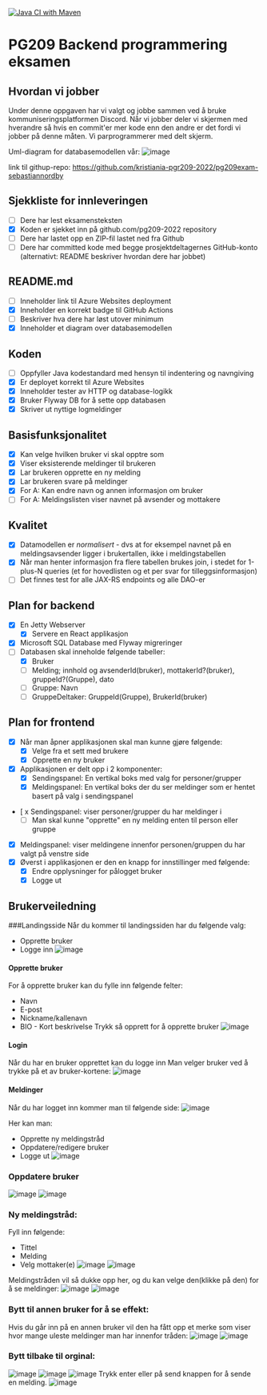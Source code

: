 [![Java CI with Maven](https://github.com/kristiania-pgr209-2022/pg209exam-sebastiannordby/actions/workflows/maven.yml/badge.svg)](https://github.com/kristiania-pgr209-2022/pg209exam-sebastiannordby/actions/workflows/maven.yml)

# PG209 Backend programmering eksamen

## Hvordan vi jobber
Under denne oppgaven har vi valgt og jobbe sammen ved å bruke kommuniseringsplatformen Discord. 
Når vi jobber deler vi skjermen med hverandre så hvis en commit'er mer kode enn den andre er det fordi vi jobber på denne måten. 
Vi parprogrammerer med delt skjerm.

Uml-diagram for databasemodellen vår:
![image](https://user-images.githubusercontent.com/97464729/201485230-6e8d5f54-622c-492a-b480-cabb2b422608.png)

link til githup-repo:
https://github.com/kristiania-pgr209-2022/pg209exam-sebastiannordby


## Sjekkliste for innleveringen
* [ ] Dere har lest eksamensteksten
* [x] Koden er sjekket inn på github.com/pg209-2022 repository
* [ ] Dere har lastet opp en ZIP-fil lastet ned fra Github
* [ ] Dere har committed kode med begge prosjektdeltagernes GitHub-konto (alternativt: README beskriver hvordan dere har jobbet)

## README.md
* [ ] Inneholder link til Azure Websites deployment
* [x] Inneholder en korrekt badge til GitHub Actions
* [ ] Beskriver hva dere har løst utover minimum
* [x] Inneholder et diagram over databasemodellen

## Koden
* [ ] Oppfyller Java kodestandard med hensyn til indentering og navngiving
* [x] Er deployet korrekt til Azure Websites
* [x] Inneholder tester av HTTP og database-logikk
* [x] Bruker Flyway DB for å sette opp databasen
* [x] Skriver ut nyttige logmeldinger

## Basisfunksjonalitet
* [X] Kan velge hvilken bruker vi skal opptre som
* [x] Viser eksisterende meldinger til brukeren
* [x] Lar brukeren opprette en ny melding
* [x] Lar brukeren svare på meldinger
* [x] For A: Kan endre navn og annen informasjon om bruker
* [ ] For A: Meldingslisten viser navnet på avsender og mottakere

## Kvalitet
* [x] Datamodellen er *normalisert* - dvs at for eksempel navnet på en meldingsavsender ligger i brukertallen, ikke i meldingstabellen
* [x] Når man henter informasjon fra flere tabellen brukes join, i stedet for 1-plus-N queries (et for hovedlisten og et per svar for tilleggsinformasjon)
* [ ] Det finnes test for alle JAX-RS endpoints og alle DAO-er

## Plan for backend
* [X] En Jetty Webserver
  * [X] Servere en React applikasjon
* [X] Microsoft SQL Database med Flyway migreringer
* [ ] Databasen skal inneholde følgende tabeller:
  * [X] Bruker
  * [ ] Melding; innhold og avsenderId(bruker), mottakerId?(bruker), gruppeId?(Gruppe), dato
  * [ ] Gruppe: Navn
  * [ ] GruppeDeltaker: GruppeId(Gruppe), BrukerId(bruker)

## Plan for frontend
* [X] Når man åpner applikasjonen skal man kunne gjøre følgende:
  * [X] Velge fra et sett med brukere
  * [X] Opprette en ny bruker
* [X] Applikasjonen er delt opp i 2 komponenter: 
  * [X] Sendingspanel: En vertikal boks med valg for personer/grupper
  * [X] Meldingspanel: En vertikal boks der du ser meldinger som er hentet basert på valg i sendingspanel
* [ x Sendingspanel: viser personer/grupper du har meldinger i
  * [ ] Man skal kunne "opprette" en ny melding enten til person eller gruppe
* [x] Meldingspanel: viser meldingene innenfor personen/gruppen du har valgt på venstre side
* [x] Øverst i applikasjonen er den en knapp for innstillinger med følgende:
  * [x] Endre opplysninger for pålogget bruker
  * [x] Logge ut

## Brukerveiledning

###Landingsside
Når du kommer til landingssiden har du følgende valg:
- Opprette bruker
- Logge inn
![image](https://user-images.githubusercontent.com/24465003/201512272-27ecc9f5-8a61-4417-a21c-6bf2a60e004d.png)

#### Opprette bruker
For å opprette bruker kan du fylle inn følgende felter:
- Navn
- E-post
- Nickname/kallenavn
- BIO - Kort beskrivelse
Trykk så opprett for å opprette bruker
![image](https://user-images.githubusercontent.com/24465003/201512312-22bfe519-8d32-4241-9cde-a08267b52c57.png)

#### Login
Når du har en bruker opprettet kan du logge inn
Man velger bruker ved å trykke på et av bruker-kortene:
![image](https://user-images.githubusercontent.com/24465003/201512375-d53a4e60-9220-4257-937a-b68463df16e1.png)

#### Meldinger
Når du har logget inn kommer man til følgende side:
![image](https://user-images.githubusercontent.com/24465003/201512403-ca20497c-47db-476e-ad31-da997a57f9e6.png)

Her kan man:
- Opprette ny meldingstråd
- Oppdatere/redigere bruker
- Logge ut
![image](https://user-images.githubusercontent.com/24465003/201512486-9f3b849d-dbc3-45c2-bf48-15b839ddf027.png)

### Oppdatere bruker
![image](https://user-images.githubusercontent.com/24465003/201512783-d7051585-2ac2-49da-84d3-ecd62a9d4b2b.png)
![image](https://user-images.githubusercontent.com/24465003/201512796-fcf180f7-7a36-4472-915e-61de68805c63.png)

### Ny meldingstråd:
Fyll inn følgende:
- Tittel
- Melding
- Velg mottaker(e)
![image](https://user-images.githubusercontent.com/24465003/201512806-020c8e97-1d3f-4c13-b7ca-40f02a513de2.png)
![image](https://user-images.githubusercontent.com/24465003/201512858-833a401c-e119-4368-9ff2-fcdf2113e86d.png)

Meldingstråden vil så dukke opp her, og du kan velge den(klikke på den) for å se meldinger:
![image](https://user-images.githubusercontent.com/24465003/201512967-c6e74d61-2a0c-4e83-b9f0-617658d33b0a.png)
![image](https://user-images.githubusercontent.com/24465003/201512995-da7e69dc-0a82-465c-8ee1-d3fbe3fe46e2.png)

### Bytt til annen bruker for å se effekt:
Hvis du går inn på en annen bruker vil den ha fått opp et merke som viser hvor mange uleste meldinger man har innenfor tråden:
![image](https://user-images.githubusercontent.com/24465003/201513029-f7195f0e-1e6d-42b1-9f61-95678b338976.png)
![image](https://user-images.githubusercontent.com/24465003/201513043-f6a90342-24a8-474b-96fa-38d65f9494d3.png)

### Bytt tilbake til orginal:
![image](https://user-images.githubusercontent.com/24465003/201513054-906719da-63ed-449d-b915-aacabc7b1d87.png)
![image](https://user-images.githubusercontent.com/24465003/201513056-369502c8-3c90-476a-8e48-24cedba899b9.png)
![image](https://user-images.githubusercontent.com/24465003/201513069-748628eb-9108-492a-9656-34488a44176f.png)
Trykk enter eller på send knappen for å sende en melding.
![image](https://user-images.githubusercontent.com/24465003/201513079-36df78d4-81ef-4200-b270-df1a5e74c6e7.png)


